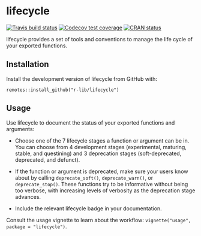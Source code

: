 
# lifecycle

<!-- badges: start -->
[![Travis build status](https://travis-ci.org/r-lib/lifecycle.svg?branch=master)](https://travis-ci.org/r-lib/lifecycle)
[![Codecov test coverage](https://codecov.io/gh/r-lib/lifecycle/branch/master/graph/badge.svg)](https://codecov.io/gh/r-lib/lifecycle?branch=master)
[![CRAN status](https://www.r-pkg.org/badges/version/lifecycle)](https://CRAN.R-project.org/package=lifecycle)
<!-- badges: end -->

lifecycle provides a set of tools and conventions to manage the life cycle of your exported functions.


## Installation

Install the development version of lifecycle from GitHub with:

```
remotes::install_github("r-lib/lifecycle")
```


## Usage

Use lifecycle to document the status of your exported functions and arguments:

* Choose one of the 7 lifecycle stages a function or argument can be in. You can choose from 4 development stages (experimental, maturing, stable, and questining) and 3 deprecation stages (soft-deprecated, deprecated, and defunct).

* If the function or argument is deprecated, make sure your users know about by calling `deprecate_soft()`, `deprecate_warn()`, or `deprecate_stop()`. These functions try to be informative without being too verbose, with increasing levels of verbosity as the deprecation stage advances.

* Include the relevant lifecycle badge in your documentation.

Consult the usage vignette to learn about the workflow: `vignette("usage", package = "lifecycle")`.
